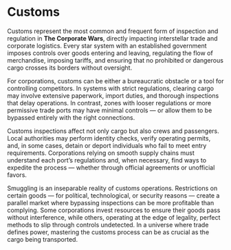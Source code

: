 # Customs

Customs represent the most common and frequent form of inspection and regulation in **The Corporate Wars**, directly impacting interstellar trade and corporate logistics. Every star system with an established government imposes controls over goods entering and leaving, regulating the flow of merchandise, imposing tariffs, and ensuring that no prohibited or dangerous cargo crosses its borders without oversight.

For corporations, customs can be either a bureaucratic obstacle or a tool for controlling competitors. In systems with strict regulations, clearing cargo may involve extensive paperwork, import duties, and thorough inspections that delay operations. In contrast, zones with looser regulations or more permissive trade ports may have minimal controls — or allow them to be bypassed entirely with the right connections.

Customs inspections affect not only cargo but also crews and passengers. Local authorities may perform identity checks, verify operating permits, and, in some cases, detain or deport individuals who fail to meet entry requirements. Corporations relying on smooth supply chains must understand each port’s regulations and, when necessary, find ways to expedite the process — whether through official agreements or unofficial favors.

Smuggling is an inseparable reality of customs operations. Restrictions on certain goods — for polítical, technological, or security reasons — create a parallel market where bypassing inspections can be more profitable than complying. Some corporations invest resources to ensure their goods pass without interference, while others, operating at the edge of legality, perfect methods to slip through controls undetected. In a universe where trade defines power, mastering the customs process can be as crucial as the cargo being transported.
